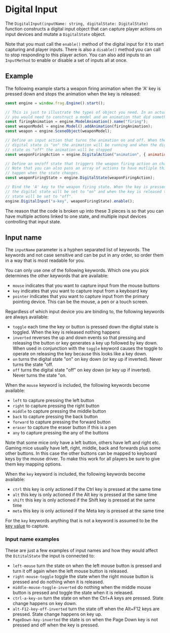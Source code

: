 # Digital Input

The `DigitalInput(inputName: string, digitalState: DigitalState)` function constructs 
a digital input object that can capture player actions on input devices and mutate
a `DigitalState` object.

Note that you must call the `enable()` method of the digital input for it to start
capturing and player inputs. There is also a `disable()` method you can call to
stop responding to this player action. You can also add inputs to an `InputMethod`
to enable or disable a set of inputs all at once.

## Example

The following example starts a weapon firing animation when the 'A' key is 
pressed down and stops the animation when the key is released:

```javascript
const engine = window.frag.Engine().start();

// This is just to illustrate the types of object you need. In an actual game
// you would need to construct a model and an animation that did something.
const firingAnimation = engine.ModelAnimation().name("firing");
const weaponModel = engine.Model().addAnimation(firingAnimation);
const weapon = engine.SceneObject(weaponModel);

// Define an input action that turns the animation on and off. When the
// digital state is "on" the animation will be running and when the digital
// state os "off" the animation will be stopped
const weaponFiringAction = engine.DigitalAction("animation", { animation: weapon.animations.firing });

// Define an on/off state that triggers the weapon firing action on changes.
// Note that you can also pass an array of actions to have mutliple things
// happen when the state changes.
const weaponFiringState = engine.DigitalState(weaponFiringAction);

// Bind the 'A' key to the weapon firing state. When the key is pressed down 
// the digital state will be set to "on" and when the key is released the digital 
// state will be set to "off".
engine.DigitalInput("a-key", weaponFiringState).enable();
```

The reason that the code is broken up into these 3 pieces is so that
you can have multiple actions linked to one state, and multiple input
devices controlling that input state.

## Input name

The `inputName` parameter is a hyphen separated list of keywords. The keywords
and not case sensitive and can be put in any order, so order them in a way that
is most readable for you.

You can only use one of the following keywords. Which one you pick determines
the other keywords that are available:
* `mouse` indicates that you want to capture input from the mouse buttons
* `key` indicates that you want to capture input from a keyboard key
* `pointer` indicates that you want to capture input from the primary pointing 
  device. This can be the mouse, a pen or a touch screen.

Regardless of which input device you are binding to, the following keywords are
always available:
* `toggle` each time the key or button is pressed down the digital state is toggled. 
  When the key is released nothing happens
* `inverted` reverses the up and down events so that pressing and releasing the button
  or key generates a key up followed by key down. When used in conjunction with the `toggle`
  keyword causes the toggle to operate on releasing the key because this looks like a key down.
* `on` turns the digital state "on" on key down (or key up if inverted). Never turns the state "off.
* `off` turns the digital state "off" on key down (or key up if inverted). Never turns the state "on.

When the `mouse` keyword is included, the following keywords become available:
* `left` to capture pressing the left button
* `right` to capture pressing the right button
* `middle` to capture pressing the middle button
* `back` to capture pressing the back button
* `forward` to capture pressing the forward button
* `eraser` to capture the eraser button if this is a pen
* `any` to capture pressing the any of the  buttons

Note that some mice only have a left button, others have left and right etc.
Gaming mice usually have left, right, middle, back and forwards plus some other
buttons. In this case the other buttons can be mapped to keyboard keys by the
mouse driver. To make this work for all players be sure to give them key mapping
options.

When the `key` keyword is included, the following keywords become available:
* `ctrl` this key is only actioned if the Ctrl key is pressed at the same time
* `alt` this key is only actioned if the Alt key is pressed at the same time
* `shift` this key is only actioned if the Shift key is pressed at the same time
* `meta` this key is only actioned if the Meta key is pressed at the same time

For the `key` keywords anything that is not a keyword is assumed to be the 
[key value](https://developer.mozilla.org/en-US/docs/Web/API/KeyboardEvent/key/Key_Values) to capture.

### Input name examples
These are just a few examples of input names and how they would affect the `DititalState` the input is connected to:
* `left-mouse` turn the state on when the left mouse button is pressed and turn it off again when the left mouse button is released.
* `right-mouse-toggle` toggle the state when the right mouse button is pressed and do nothing when it is released.
* `middle-mouse-toggle-inverted` do nothing when the middle mouse button is pressed and toggle the state when it is released.
* `ctrl-a-key-on` turn the state on when the Ctrl+A keys are pressed. State change happens on key down.
* `alt-F12-key-off-inverted` turn the state off when the Alt+F12 keys are pressed. State change happens on key up.
* `PageDown-key-inverted` the state is on when the Page Down key is not pressed and off when the key is pressed.
